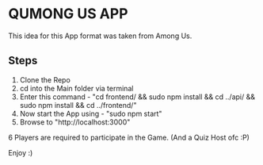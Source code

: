 # QUMONG US APP
This idea for this App format was taken from Among Us.

## Steps
1. Clone the Repo
2. cd into the Main folder via terminal
3. Enter this command - "cd frontend/ && sudo npm install && cd ../api/ && sudo npm install && cd ../frontend/"
4. Now start the App using - "sudo npm start"
5. Browse to "http://localhost:3000"

6 Players are required to participate in the Game. (And a Quiz Host ofc :P)

Enjoy :)
